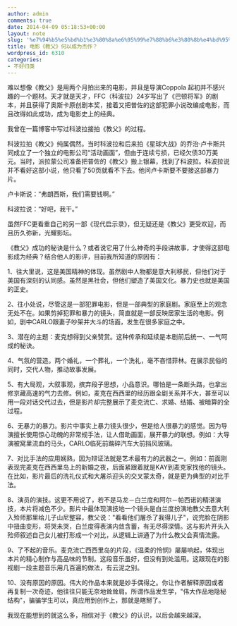 ```yaml
---
author: admin
comments: true
date: 2014-04-09 05:18:53+00:00
layout: note
slug: '%e7%94%b5%e5%bd%b1%e3%80%8a%e6%95%99%e7%88%b6%e3%80%8b%e4%bd%95%e4%bb%a5%e6%88%90%e4%b8%ba%e6%9d%b0%e4%bd%9c%ef%bc%9f'
title: 电影《教父》何以成为杰作？
wordpress_id: 6310
categories:
- 不好归类
---
```


难以想像《教父》是用两个月拍出来的电影，并且是导演Coppola 起初并不感兴趣的一个题材。天才就是天才，FFC（科波拉）24岁写出了《巴顿将军》的剧本，并且获得了奥斯卡原创剧本奖，接着又把普佐的这部犯罪小说改编成电影，而且改得如此成功，成为电影史上的经典。

我曾在一篇博客中写过科波拉接拍《教父》的过程。

科波拉拍《教父》纯属偶然。当时科波拉和后来拍《星球大战》的乔治·卢卡斯共同成立了一个独立的电影公司“活动画面”，但由于连续亏损，已经欠债30万美元。当时，派拉蒙公司准备把普佐的《教父》搬上银幕，找到了科波拉。科波拉说并不看好这部小说，他只看了50页就看不下去。他问卢卡斯要不要接这部暴力片。

卢卡斯说：“弗朗西斯，我们需要钱啊。”

科波拉说：“好吧，我干。”

虽然FFC更看重自己的另一部《现代启示录》，但无疑还是《教父》更受欢迎，而且历久弥新，光耀影坛。

《教父》成功的秘诀是什么？或者说它用了什么神奇的手段讲故事，才使得这部电影成为经典？结合他人的影评，目前我所知道的原因有：

1、往大里说，这是美国精神的体现。虽然剧中人物都是意大利移民，但他们对于美国有深刻的认同感。虽然是黑社会，但他们塑造了美国文化。暴力史也就是美国的正史。

2、往小处说，尽管这是一部犯罪电影，但是一部典型的家庭剧。家庭至上的观念无处不在。如果剪掉犯罪和暴力的镜头，简直就是一部反映居家生活的电影。例如，剧中CARLO跟妻子吵架并大斗的场面，发生在很多家庭之中。

3、潜在的主题：麦克想得到父亲赞赏。这种传承和延续是本剧前后统一、一气呵成的秘诀。

4、气氛的营造。两个婚礼，一个葬礼，一个洗礼，毫不吝惜菲林。在展示民俗的同时，交代人物，推动故事发展。

5、有大局观，大叙事观，摈弃段子思想，小品意识。哪怕是一条断头路，也拿出修京藏高速的气力去修。例如，麦克在西西里的经历跟全剧关系并不大，甚至可以用一段对话交代过去，但是影片却完整展示了麦克流亡、求婚、结婚、被暗算的全过程。

6、无暴力的暴力。影片中事实上暴力镜头很少，但是给人很暴力的感觉。因为导演擅长使用惊心动魄的非常规手法，让人借助画面，展开暴力的联想。例如：大导演被窝里流血的马头，CARLO临死前踹碎汽车大前挡风玻璃。

7、对比手法的应用娴熟，因为辩证法就是艺术最有力的武器之一。例如：前面刚表现完麦克在西西里岛上的新婚之夜，后面紧跟着就是KAY到麦克家找他的镜头。在比如，影片最后的洗礼仪式和大屠杀迎头的交叉蒙太奇，就是更为典型的对比手法。

8、演员的演技。这更不用说了，若不是马龙－白兰度和阿尔－帕西诺的精湛演技，本片将减色不少。影片中最体现演技地一个镜头是白兰度扮演地教父去意大利入殓师那里给儿子山尼整容，教父说："看看他们屠杀了我得儿子"，说完脸在阴影中扭曲变形，将哭未哭，白兰度得表演内敛含蓄，有无尽得深情。这与影片开头入殓师叙述自己女儿被打形成一个对比，从逻辑上讲通了为什么教父会真情流露。

9、了不起的音乐。麦克流亡西西里岛的片段，《温柔的怜悯》屡屡响起，体现出本片的精心制作与高品味的节制。这段音乐虽好，但没有到处滥用。这跟现在的影视剧一段主题音乐用几百遍的做法，有云泥之别。

10、没有原因的原因。伟大的作品本来就是妙手偶得之。你让作者解释原因或者再复制一次奇迹，他往往只能无奈地耸耸肩。所谓作品发生学，"伟大作品地隐秘结构"，骗骗学生可以，真应用到创作上，那就是瞎掰了。

我现在能想到的就这么多，相信对于《教父》的认识，以后会越来越深。
